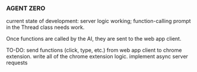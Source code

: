 ### AGENT ZERO

current state of development: server logic working; function-calling prompt in the Thread class needs work.

Once functions are called by the AI, they are sent to the web app client.

TO-DO: send functions (click, type, etc.) from web app client to chrome extension. write all of the chrome extension logic. implement async server requests
